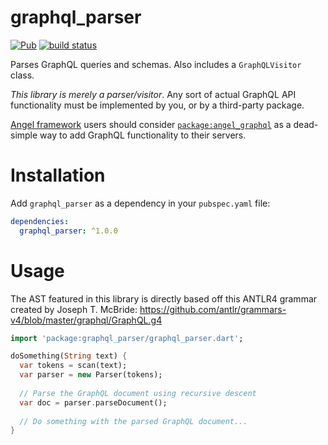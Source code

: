 # graphql_parser
[![Pub](https://img.shields.io/pub/v/graphql_parser.svg)](https://pub.dartlang.org/packages/graphql_parser)
[![build status](https://travis-ci.org/thosakwe/graphql_parser.svg)](https://travis-ci.org/thosakwe/graphql_parser)

Parses GraphQL queries and schemas. Also includes a `GraphQLVisitor` class.

*This library is merely a parser/visitor*. Any sort of actual GraphQL API functionality must be implemented by you,
or by a third-party package.

[Angel framework](https://angel-dart.github.io)
users should consider 
[`package:angel_graphql`](https://pub.dartlang.org/packages/angel_graphql)
as a dead-simple way to add GraphQL functionality to their servers.

# Installation
Add `graphql_parser` as a dependency in your `pubspec.yaml` file:

```yaml
dependencies:
  graphql_parser: ^1.0.0
```

# Usage
The AST featured in this library is directly based off this ANTLR4 grammar created by Joseph T. McBride:
https://github.com/antlr/grammars-v4/blob/master/graphql/GraphQL.g4

```dart
import 'package:graphql_parser/graphql_parser.dart';

doSomething(String text) {
  var tokens = scan(text);
  var parser = new Parser(tokens);
  
  // Parse the GraphQL document using recursive descent
  var doc = parser.parseDocument();
  
  // Do something with the parsed GraphQL document...
}
```
